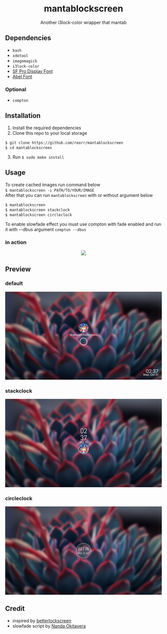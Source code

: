 <div align="center">
	<h1>mantablockscreen</h1>
	<p>Another i3lock-color wrapper that mantab</p>
</div>

## Dependencies
- `bash`
- `xdotool`
- `imagemagick`
- `i3lock-color`
- [SF Pro Display Font](https://github.com/sahibjotsaggu/San-Francisco-Pro-Fonts)
- [Abel Font](https://github.com/google/fonts/tree/master/ofl/abel)
### Optional
- `compton`

## Installation
1. Install the required dependencies
2. Clone this repo to your local storage
```
$ git clone https://github.com/reorr/mantablockscreen
$ cd mantablockscreen
```
3. Run `$ sudo make install`

## Usage
To create cached images run command below <br>
`$ mantablockscreen -i PATH/TO/YOUR/IMAGE` <br>
After that you can run `mantablockscreen` with or without argument below <br>
```
$ mantablockscreen
$ mantablockscreen stackclock
$ mantablockscreen circleclock
```
To enable slowfade effect you must use compton with fade enabled and run it with --dbus argument `compton --dbus`

### in action
<div align="center">
	<img src="inaction.gif">
</div>

## Preview
### default
![mantablockscreen default](Screenshot/default.png)
### stackclock
![mantablockscreen stackclock](Screenshot/stackclock.png)
### circleclock
![mantablockscreen circleclock](Screenshot/circleclock.png)

## Credit
- inspired by [betterlockscreen](https://github.com/pavanjadhaw/betterlockscreen)
- slowfade script by [Nanda Okitavera](https://github.com/yuune)